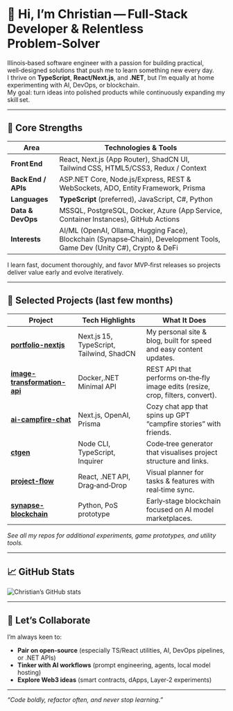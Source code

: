 # 👋 Hi, I’m Christian — Full‑Stack Developer & Relentless Problem‑Solver

Illinois‑based software engineer with a passion for building practical, well‑designed solutions that push me to learn something new every day.  
I thrive on **TypeScript**, **React/Next.js**, and **.NET**, but I’m equally at home experimenting with AI, DevOps, or blockchain.  
My goal: turn ideas into polished products while continuously expanding my skill set.

---

## 🚀 Core Strengths

| Area                | Technologies & Tools                                                                                                 |
|---------------------|-----------------------------------------------------------------------------------------------------------------------|
| **Front End**       | React, Next.js (App Router), ShadCN UI, Tailwind CSS, HTML5/CSS3, Redux / Context                                     |
| **Back End / APIs** | ASP.NET Core, Node.js/Express, REST & WebSockets, ADO, Entity Framework, Prisma                                            |
| **Languages**       | **TypeScript** (preferred), JavaScript, C#, Python                                                                    |
| **Data & DevOps**   | MSSQL, PostgreSQL, Docker, Azure (App Service, Container Instances), GitHub Actions                                   |
| **Interests**       | AI/ML (OpenAI, Ollama, Hugging Face), Blockchain (Synapse‑Chain), Development Tools, Game Dev (Unity C#), Crypto & DeFi                                |

I learn fast, document thoroughly, and favor MVP‑first releases so projects deliver value early and evolve iteratively.

---

## 🌟 Selected Projects (last few months)

| Project | Tech Highlights | What It Does |
|---------|-----------------|--------------|
| **[portfolio-nextjs](https://github.com/Cstannahill/portfolio-nextjs)** | Next.js 15, TypeScript, Tailwind, ShadCN | My personal site & blog, built for speed and easy content updates. |
| **[image-transformation-api](https://github.com/Cstannahill/image-transformation-api)** | Docker,.NET Minimal API | REST API that performs on‑the‑fly image edits (resize, crop, filters, convert). |
| **[ai-campfire-chat](https://github.com/Cstannahill/ai-campfire-chat)** | Next.js, OpenAI, Prisma | Cozy chat app that spins up GPT “campfire stories” with friends. |
| **[ctgen](https://github.com/Cstannahill/ctgen)** | Node CLI, TypeScript, Inquirer | Code‑tree generator that visualises project structure and links. |
| **[project-flow](https://github.com/Cstannahill/project-flow)** | React, .NET API, Drag‑and‑Drop | Visual planner for tasks & features with real‑time sync. |
| **[synapse-blockchain](https://github.com/Cstannahill/synapse-blockchain)** | Python, PoS prototype | Early‑stage blockchain focused on AI model marketplaces. |

_See all my repos for additional experiments, game prototypes, and utility tools._

---

## 📈 GitHub Stats
![Christian’s GitHub stats](https://github-readme-stats.vercel.app/api?username=Cstannahill&show_icons=true&hide_border=true&theme=tokyonight)

---

<!--START_SECTION:waka-->
<!--END_SECTION:waka-->

## 🤝 Let’s Collaborate

I’m always keen to:

- **Pair on open‑source** (especially TS/React utilities, AI, DevOps pipelines, or .NET APIs)  
- **Tinker with AI workflows** (prompt engineering, agents, local model hosting)  
- **Explore Web3 ideas** (smart contracts, dApps, Layer‑2 experiments)


---

_“Code boldly, refactor often, and never stop learning.”_
